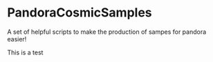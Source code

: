 # PandoraCosmicSamples
A set of helpful scripts to make the production of sampes for pandora easier!

This is a test

